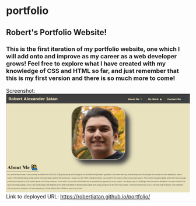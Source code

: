 # portfolio

## Robert's Portfolio Website!

### This is the first iteration of my portfolio website, one which I will add onto and improve as my career as a web developer grows! Feel free to explore what I have created with my knowledge of CSS and HTML so far, and just remember that this is my first version and there is so much more to come!

Screenshot:![](Screenshot.png)
Link to deployed URL: https://robertiatan.github.io/portfolio/

